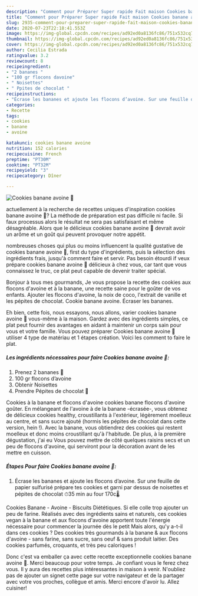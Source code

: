 ```yaml
---
description: "Comment pour Préparer Super rapide Fait maison Cookies banane avoine 🍌"
title: "Comment pour Préparer Super rapide Fait maison Cookies banane avoine 🍌"
slug: 2935-comment-pour-preparer-super-rapide-fait-maison-cookies-banane-avoine
date: 2020-07-23T22:18:41.553Z
image: https://img-global.cpcdn.com/recipes/ad92ed0a8136fc86/751x532cq70/cookies-banane-avoine-🍌-photo-principale-de-la-recette.jpg
thumbnail: https://img-global.cpcdn.com/recipes/ad92ed0a8136fc86/751x532cq70/cookies-banane-avoine-🍌-photo-principale-de-la-recette.jpg
cover: https://img-global.cpcdn.com/recipes/ad92ed0a8136fc86/751x532cq70/cookies-banane-avoine-🍌-photo-principale-de-la-recette.jpg
author: Cecilia Estrada
ratingvalue: 3.2
reviewcount: 8
recipeingredient:
- "2 bananes "
- "100 gr flocons davoine"
- " Noisettes"
- " Ppites de chocolat "
recipeinstructions:
- "Écrase les bananes et ajoute les flocons d’avoine. Sur une feuille de papier sulfurisé prépare tes cookies et garni par dessus de noisettes et pépites de chocolat ⏱35 min au four 170c🌡"
categories:
- Recette
tags:
- cookies
- banane
- avoine

katakunci: cookies banane avoine 
nutrition: 152 calories
recipecuisine: French
preptime: "PT30M"
cooktime: "PT32M"
recipeyield: "3"
recipecategory: Dîner

---
```



![Cookies banane avoine 🍌](https://img-global.cpcdn.com/recipes/ad92ed0a8136fc86/751x532cq70/cookies-banane-avoine-🍌-photo-principale-de-la-recette.jpg)

actuellement à la recherche de recettes uniques d'inspiration cookies banane avoine 🍌? La méthode de préparation est pas difficile ni facile. Si faux processus alors le résultat ne sera pas satisfaisant et même désagréable. Alors que le délicieux cookies banane avoine 🍌 devrait avoir un arôme et un goût qui peuvent provoquer notre appétit.

nombreuses choses qui plus ou moins influencent la qualité gustative de cookies banane avoine 🍌, first du type d'ingrédients, puis la sélection des ingrédients frais, jusqu'à comment faire et servir. Pas besoin étourdi if veux prépare cookies banane avoine 🍌 délicieux à chez vous, car tant que vous connaissez le truc, ce plat peut capable de devenir traiter spécial.

Bonjour à tous mes gourmands, Je vous propose la recette des cookies aux flocons d&#39;avoine et à la banane, une recette saine pour le goûter de vos enfants. Ajouter les flocons d&#39;avoine, la noix de coco, l&#39;extrait de vanille et les pépites de chocolat. Cookie banane avoine. Écraser les bananes.


Eh bien, cette fois, nous essayons, nous allons, varier cookies banane avoine 🍌 vous-même à la maison. Gardez avec des ingrédients simples, ce plat peut fournir des avantages en aidant à maintenir un corps sain pour vous et votre famille. Vous pouvez préparer Cookies banane avoine 🍌 utiliser 4 type de matériau et 1 étapes création. Voici les comment to faire le plat.

<!--inarticleads1-->

##### Les ingrédients nécessaires pour faire Cookies banane avoine 🍌:

1. Prenez 2 bananes 🍌
1.  100 gr flocons d’avoine
1. Obtenir  Noisettes
1. Prendre  Pépites de chocolat 🍫


Cookies à la banane et flocons d&#39;avoine cookies banane flocons d&#39;avoine goûter. En mélangeant de l&#39;avoine à de la banane -écrasée-, vous obtenez de délicieux cookies healthy, croustillants à l&#39;extérieur, légèrement moelleux au centre, et sans sucre ajouté (hormis les pépites de chocolat dans cette version, hein !). Avec la banane, vous obtiendrez des cookies qui restent moelleux et donc moins croustillant qu&#39;à l&#39;habitude. De plus, à la première dégustation, j&#39;ai eu Vous pouvez mettre de côté quelques raisins secs et un peu de flocons d&#39;avoine, qui serviront pour la décoration avant de les mettre en cuisson. 

<!--inarticleads2-->

##### Étapes Pour faire Cookies banane avoine 🍌:

1. Écrase les bananes et ajoute les flocons d’avoine. Sur une feuille de papier sulfurisé prépare tes cookies et garni par dessus de noisettes et pépites de chocolat ⏱35 min au four 170c🌡


Cookies Banane - Avoine - Biscuits Diététiques. Si elle colle trop ajouter un peu de farine. Réalisés avec des ingrédients sains et naturels, ces cookies vegan à la banane et aux flocons d&#39;avoine apportent toute l&#39;énergie nécessaire pour commencer la journée dès le petit Mais alors, qu&#39;y a-t-il dans ces cookies ? Des cookies très gourmands à la banane &amp; aux flocons d&#39;avoine - sans farine, sans sucre, sans oeuf &amp; sans produit laitier. Des cookies parfumés, croquants, et très peu caloriques ! 


Donc c'est va emballer ça avec cette recette exceptionnelle cookies banane avoine 🍌. Merci beaucoup pour votre temps. Je confiant vous le ferez chez vous. Il y aura des recettes plus  intéressantes in maison à venir. N'oubliez pas de ajouter un signet cette page sur votre navigateur et de la partager avec votre vos proches, collègue et amis. Merci encore d'avoir lu. Allez cuisiner!
